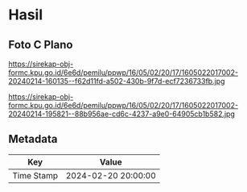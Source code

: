 # Hasil

## Foto C Plano

https://sirekap-obj-formc.kpu.go.id/6e6d/pemilu/ppwp/16/05/02/20/17/1605022017002-20240214-160135--f62d11fd-a502-430b-9f7d-ecf7236733fb.jpg

https://sirekap-obj-formc.kpu.go.id/6e6d/pemilu/ppwp/16/05/02/20/17/1605022017002-20240214-195821--88b956ae-cd6c-4237-a9e0-64905cb1b582.jpg


## Metadata

| Key        | Value               |
| ---------- | ------------------- |
| Time Stamp | 2024-02-20 20:00:00 |



